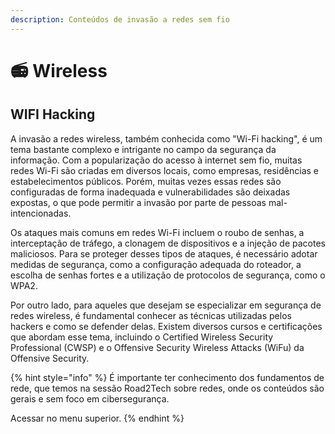 ```yaml
---
description: Conteúdos de invasão a redes sem fio
---
```


# 📻 Wireless

## WIFI Hacking

A invasão a redes wireless, também conhecida como "Wi-Fi hacking", é um tema bastante complexo e intrigante no campo da segurança da informação. Com a popularização do acesso à internet sem fio, muitas redes Wi-Fi são criadas em diversos locais, como empresas, residências e estabelecimentos públicos. Porém, muitas vezes essas redes são configuradas de forma inadequada e vulnerabilidades são deixadas expostas, o que pode permitir a invasão por parte de pessoas mal-intencionadas.

Os ataques mais comuns em redes Wi-Fi incluem o roubo de senhas, a interceptação de tráfego, a clonagem de dispositivos e a injeção de pacotes maliciosos. Para se proteger desses tipos de ataques, é necessário adotar medidas de segurança, como a configuração adequada do roteador, a escolha de senhas fortes e a utilização de protocolos de segurança, como o WPA2.

Por outro lado, para aqueles que desejam se especializar em segurança de redes wireless, é fundamental conhecer as técnicas utilizadas pelos hackers e como se defender delas. Existem diversos cursos e certificações que abordam esse tema, incluindo o Certified Wireless Security Professional (CWSP) e o Offensive Security Wireless Attacks (WiFu) da Offensive Security.

{% hint style="info" %}
É importante ter conhecimento dos fundamentos de rede, que temos na sessão Road2Tech sobre redes, onde os conteúdos são gerais e sem foco em cibersegurança.&#x20;

Acessar no menu superior.
{% endhint %}
